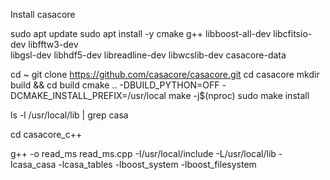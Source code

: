 Install casacore

sudo apt update
sudo apt install -y cmake g++ libboost-all-dev libcfitsio-dev libfftw3-dev \
    libgsl-dev libhdf5-dev libreadline-dev libwcslib-dev casacore-data

cd ~
git clone https://github.com/casacore/casacore.git
cd casacore
mkdir build && cd build
cmake .. -DBUILD_PYTHON=OFF -DCMAKE_INSTALL_PREFIX=/usr/local
make -j$(nproc)
sudo make install

ls -l /usr/local/lib | grep casa

cd casacore_c++

g++ -o read_ms read_ms.cpp -I/usr/local/include -L/usr/local/lib -lcasa_casa -lcasa_tables -lboost_system -lboost_filesystem


